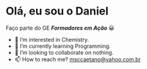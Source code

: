 # **Olá, eu sou o Daniel**

Faço parte do GE _**Formadores em Ação**_
:grinning:

- 👀 I’m interested in Chemistry.
- 🌱 I’m currently learning Programming.
- 💞️ I’m looking to collaborate on nothing.
- 📫 How to reach me? msccaetano@yahoo.com.br

<!---
MscCaetano/MscCaetano is a ✨ special ✨ repository because its `README.md` (this file) appears on your GitHub profile.
You can click the Preview link to take a look at your changes.
--->
